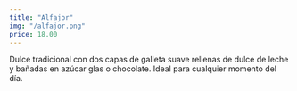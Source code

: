 ```yaml
---
title: "Alfajor"
img: "/alfajor.png"
price: 18.00
---
```


Dulce tradicional con dos capas de galleta suave rellenas de dulce de leche y bañadas en azúcar glas o chocolate. Ideal para cualquier momento del día.
